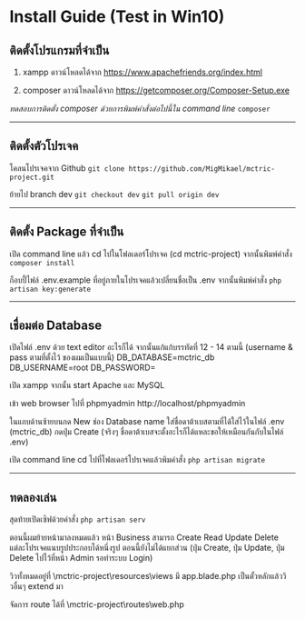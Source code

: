 # Install Guide (Test in Win10)

## ติดตั้งโปรแกรมที่จำเป็น 
1. xampp ดาวน์โหลดได้จาก
https://www.apachefriends.org/index.html

2. composer ดาวน์โหลดได้จาก 
https://getcomposer.org/Composer-Setup.exe

_ทดสอบการติดตั้ง composer ด้วยการพิมพ์คำสั่งต่อไปนี้ใน command line_
`composer`

---

## ติดตั้งตัวโปรเจค
โคลนโปรเจคจาก Github
`git clone https://github.com/MigMikael/mctric-project.git`

ย้ายไป branch dev
`git checkout dev`
`git pull origin dev`

---

## ติดตั้ง Package ที่จำเป็น
เปิด command line แล้ว cd ไปในโฟลเดอร์โปรเจค (cd mctric-project) จากนั้นพิมพ์คำสั่ง
`composer install`

ก็อบปี้ไฟล์ .env.example ที่อยู่ภายในโปรเจคแล้วเปลี่ยนชื่อเป็น .env จากนั้นพิมพ์คำสั่ง
`php artisan key:generate`

---

## เชื่อมต่อ Database
เปิดไฟล์ .env ด้วย text editor อะไรก็ได้ จากนั้นแก้แก้บรรทัดที่ 12 - 14 ตามนี้ (username & pass ตามที่ตั้งไว้ ของผมเป็นแบบนี้)
DB_DATABASE=mctric_db
DB_USERNAME=root
DB_PASSWORD=

เปิด xampp จากนั้น start Apache และ MySQL

เข้า web browser ไปที่ phpmyadmin http://localhost/phpmyadmin

ในแถบด้านซ้ายบนกด New ช่อง Database name ใส่ชื่อดาต้าเบสตามที่ได้ใส่ไว้ในไฟล์ .env (mctric_db) กดปุ่ม Create
(จริงๆ ชื่อดาต้าเบสจะตั้งอะไรก็ได้แหละขอให้เหมือนกันกับในไฟล์ .env)

เปิด command line cd ไปที่โฟลเดอร์โปรเจคแล้วพิมคำสั่ง
`php artisan migrate`

---

## ทดลองเล่น
สุดท้ายเปิดเซิฟด้วยคำสั่ง 
`php artisan serv`

ตอนนี้ผมย้ายหน้ามาลงหมดแล้ว หน้า Business สามารถ Create Read Update Delete แต่ละโปรเจคแนบรูปประกอบได้หนึ่งรูป
ตอนนี้ยังไม่ได้แยกส่วน (ปุ่ม Create, ปุ่ม Update, ปุ่ม Delete ไปไว้ที่หน้า Admin รอทำระบบ Login)

วิวทั้งหมดอยู่ที่ \mctric-project\resources\views
มี app.blade.php เป็นตั้วหลักแล้ววิวอื่นๆ extend มา

จัดการ route ได้ที่ \mctric-project\routes\web.php
